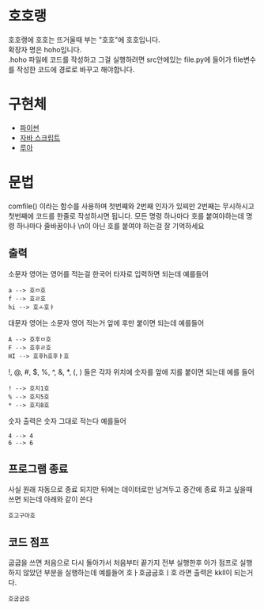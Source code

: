 # 호호랭
호호랭에 호호는 뜨거울때 부는 "호호"에 호호입니다.<br>
확장자 명은 hoho입니다.<br>
.hoho 파일에 코드를 작성하고 그걸 실행하려면 src안에있는 file.py에 들어가 file변수를 작성한 코드에 경로로 바꾸고 해야합니다.

# 구현체
+ [파이썬](https://github.com/dbwnsdl/hoholang/blob/main/src/hoho.py)
+ [자바 스크립트](https://github.com/dbwnsdl/hoholang/blob/main/src/index.js)
+ [루아](https://github.com/dbwnsdl/hoholang/blob/main/src/script.lua)

# 문법
comfile()
이라는 함수를 사용하며 첫번쨰와 2번째 인자가 있찌만 2번째는 무시하시고 첫번째에 코드를 한줄로 작성하시면 됩니다.
모든 명령 하나마다 호를 붙여야하는데 명령 하나마다 줄바꿈이나 \n이 아닌 호를 붙여야 하는걸 잘 기억하세요

## 출력

소문자 영어는 영어를 적는걸 한국어 타자로 입력하면 되는데 예를들어
```
a --> 호ㅁ호
f --> 호ㄹ호
hi --> 호ㅗ호ㅑ
```

대문자 영어는 소문자 영어 적는거 앞에 후만 붙이면 되는데 예를들어
```
A --> 호후ㅁ호
F --> 호후ㄹ호
HI --> 호후h호후ㅑ호
```

!, @, #, $, %, ^, &, *, (, ) 들은 각자 위치에 숫자를 앞에 지를 붙이면 되는데 예를 들어
```
! --> 호지1호
% --> 호지5호
* --> 호지8호
```

숫자 출력은 숫자 그대로 적는다 예를들어
```
4 --> 4
6 --> 6
```

## 프로그램 종료
사실 원래 자동으로 종료 되지만 뒤에는 데이터로만 남겨두고 중간에 종료 하고 싶을때 쓰면 되는데 아래와 같이 쓴다
```
호고구마호
```

## 코드 점프
굽굽을 쓰면 처음으로 다시 돌아가서 처음부터 끝가지 전부 실행한후 아가 점프로 실행하지 않았던 부분을 실행하는데 예를들어 호ㅏ호굽굽호ㅣ호 라면 출력은 kkll이 되는거다.
```
호굽굽호
```
